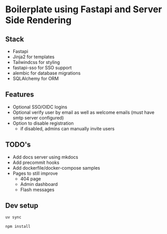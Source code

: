 # Boilerplate using Fastapi and Server Side Rendering


## Stack

- Fastapi
- Jinja2 for templates
- Tailwindcss for styling
- fastapi-sso for SSO support
- alembic for database migrations
- SQLAlchemy for ORM


## Features

- Optional SSO/OIDC logins
- Optional verify user by email as well as welcome emails (must have smtp server configured)
- Option to disable registration
    - if disabled, admins can manually invite users


## TODO's

- Add docs server using mkdocs
- Add precommit hooks
- Add dockerfile/docker-compose samples
- Pages to still improve
    - 404 page
    - Admin dashboard
    - Flash messages


## Dev setup

```bash
uv sync
```

```bash
npm install
```

